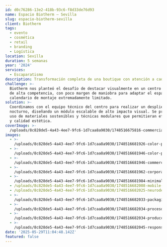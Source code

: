 ```yaml
---
id: d0c76286-13e2-418b-93c6-f8d33de76d93
name: Espacio Biotherm – Sevilla
slug: espacio-biotherm-sevilla
client: Biotherm
tags:
  - evento
  - cosmética
  - retail
  - branding
  - Logística
location: Sevilla
duration: 5 semanas
year: '2024'
services:
  - Escaparatismo
description: Transformación completa de una boutique con atención a cada detalle.
challenge: >-
  Biotherm nos planteó el desafío de destacar visualmente en un centro comercial
  de alta competencia, con poco margen de maniobra para adaptar el espacio y un
  calendario de montaje extremadamente limitado.
solution: >-
  Coordinamos con el equipo técnico del centro para realizar un despliegue
  nocturno, diseñando un módulo escalable de alto impacto visual. Se priorizó el
  uso de materiales sostenibles y técnicas modulares que permitieran eficiencia
  y calidad estética.
coverImage: >-
  /uploads/8c828de5-4a43-4ee7-9fc6-1d7caa8a9030/1748516675816-commercial-photography.jpg
images:
  - >-
    /uploads/8c828de5-4a43-4ee7-9fc6-1d7caa8a9030/1748516681926-color-psychology.jpg
  - >-
    /uploads/8c828de5-4a43-4ee7-9fc6-1d7caa8a9030/1748516681946-color-psychology.png
  - >-
    /uploads/8c828de5-4a43-4ee7-9fc6-1d7caa8a9030/1748516681946-commercial-photography.jpg
  - >-
    /uploads/8c828de5-4a43-4ee7-9fc6-1d7caa8a9030/1748516681962-corporate-branding.jpg
  - >-
    /uploads/8c828de5-4a43-4ee7-9fc6-1d7caa8a9030/1748516681984-minimalist-spaces.jpg
  - /uploads/8c828de5-4a43-4ee7-9fc6-1d7caa8a9030/1748516682008-mobile-ux.jpg
  - /uploads/8c828de5-4a43-4ee7-9fc6-1d7caa8a9030/1748516682025-neurodesign.jpg
  - >-
    /uploads/8c828de5-4a43-4ee7-9fc6-1d7caa8a9030/1748516682033-packaging-trends.jpg
  - >-
    /uploads/8c828de5-4a43-4ee7-9fc6-1d7caa8a9030/1748516682034-procesos-oficina.jpg
  - >-
    /uploads/8c828de5-4a43-4ee7-9fc6-1d7caa8a9030/1748516682034-produccion-digital-4.jpg
  - >-
    /uploads/8c828de5-4a43-4ee7-9fc6-1d7caa8a9030/1748516682045-responsive-design.jpg
date: '2025-05-29T11:04:48.142Z'
featured: false
---
```


